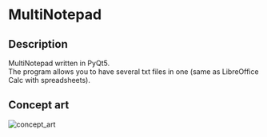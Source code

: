 # MultiNotepad

## Description
MultiNotepad written in PyQt5. </br>
The program allows you to have several txt files in one (same as LibreOffice Calc with spreadsheets).

## Concept art
![concept_art](https://user-images.githubusercontent.com/67274837/192045693-5c43d808-0e91-445a-95d0-ed7d00477c03.png)
